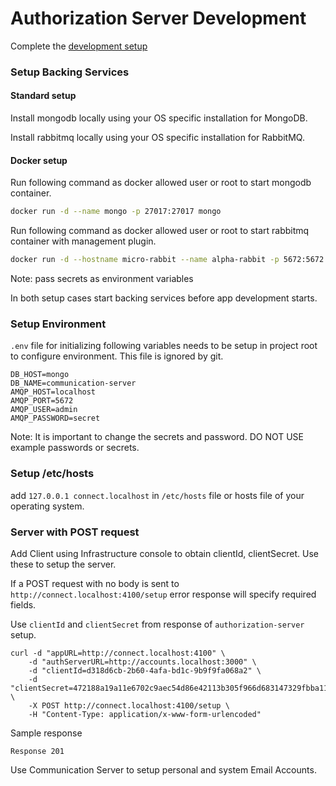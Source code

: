 # Authorization Server Development

Complete the [development setup](/development/README.md)

### Setup Backing Services

#### Standard setup

Install mongodb locally using your OS specific installation for MongoDB.

Install rabbitmq locally using your OS specific installation for RabbitMQ.

#### Docker setup

Run following command as docker allowed user or root to start mongodb container.

```sh
docker run -d --name mongo -p 27017:27017 mongo
```

Run following command as docker allowed user or root to start rabbitmq container with management plugin.

```sh
docker run -d --hostname micro-rabbit --name alpha-rabbit -p 5672:5672 -p 15672:15672 -e RABBITMQ_DEFAULT_USER=admin -e RABBITMQ_DEFAULT_PASS=secret rabbitmq:3-management
```

Note: pass secrets as environment variables

In both setup cases start backing services before app development starts.

### Setup Environment

`.env` file for initializing following variables needs to be setup in project root to configure environment. This file is ignored by git.

```
DB_HOST=mongo
DB_NAME=communication-server
AMQP_HOST=localhost
AMQP_PORT=5672
AMQP_USER=admin
AMQP_PASSWORD=secret
```

Note: It is important to change the secrets and password. DO NOT USE example passwords or secrets.

### Setup /etc/hosts

add `127.0.0.1 connect.localhost` in `/etc/hosts` file or hosts file of your operating system.

### Server with POST request

Add Client using Infrastructure console to obtain clientId, clientSecret. Use these to setup the server.

If a POST request with no body is sent to `http://connect.localhost:4100/setup` error response will specify required fields.

Use `clientId` and `clientSecret` from response of `authorization-server` setup.

```
curl -d "appURL=http://connect.localhost:4100" \
    -d "authServerURL=http://accounts.localhost:3000" \
    -d "clientId=d318d6cb-2b60-4afa-bd1c-9b9f9fa068a2" \
    -d "clientSecret=472188a19a11e6702c9aec54d86e42113b305f966d683147329fbba111454826" \
    -X POST http://connect.localhost:4100/setup \
    -H "Content-Type: application/x-www-form-urlencoded"
```

Sample response

```
Response 201
```

Use Communication Server to setup personal and system Email Accounts.
